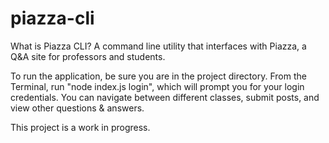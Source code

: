 # piazza-cli
What is Piazza CLI? 
A command line utility that interfaces with Piazza, a Q&A site for professors and students. 

To run the application, be sure you are in the project directory.
From the Terminal, run "node index.js login", which will prompt you for your login credentials. 
You can navigate between different classes, submit posts, and view other questions & answers. 

This project is a work in progress. 
